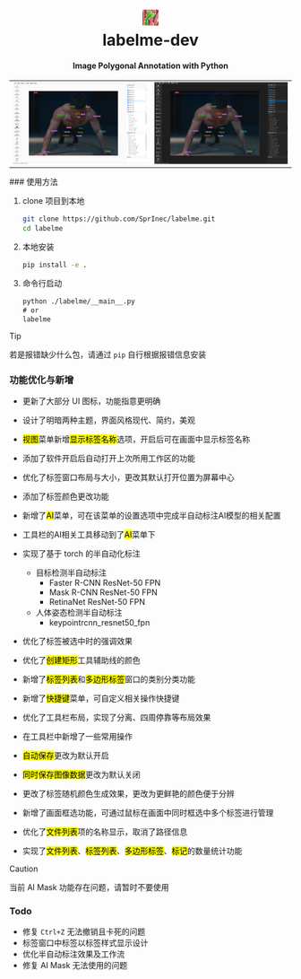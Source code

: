 <h1 align="center">
  <img src="labelme/icons/icon.png"><br/>labelme-dev
</h1>
<h4 align="center">
  Image Polygonal Annotation with Python
</h4>

<table>
	<tr>
		<td>
			<img src="assets/image-20250318180611368.png" alt="明亮主题">
		</td>
		<td> 
			<img src="assets/image-20250318180635981.png" alt="暗黑主题">
		</td>
	</tr>
</table>
### 使用方法

1. clone 项目到本地

    ```bash
    git clone https://github.com/SprInec/labelme.git
    cd labelme
    ```

2. 本地安装

    ```bash
    pip install -e .
    ```

3. 命令行启动

    ```
    python ./labelme/__main__.py
    # or
    labelme
    ```

> [!tip]
>
> 若是报错缺少什么包，请通过 `pip` 自行根据报错信息安装

### 功能优化与新增

- 更新了大部分 UI 图标，功能指意更明确

- 设计了明暗两种主题，界面风格现代、简约，美观

- <mark>视图</mark>菜单新增<mark>显示标签名称</mark>选项，开启后可在画面中显示标签名称

- 添加了软件开启后自动打开上次所用工作区的功能

- 优化了标签窗口布局与大小，更改其默认打开位置为屏幕中心

- 添加了标签颜色更改功能

- 新增了<mark>AI</mark>菜单，可在该菜单的设置选项中完成半自动标注AI模型的相关配置

- 工具栏的AI相关工具移动到了<mark>AI</mark>菜单下

- 实现了基于 torch 的半自动化标注

    - 目标检测半自动标注
        - Faster R-CNN ResNet-50 FPN
        - Mask R-CNN ResNet-50 FPN
        - RetinaNet ResNet-50 FPN
    - 人体姿态检测半自动标注
        - keypointrcnn_resnet50_fpn

- 优化了标签被选中时的强调效果

- 优化了<mark>创建矩形</mark>工具辅助线的颜色

- 新增了<mark>标签列表</mark>和<mark>多边形标签</mark>窗口的类别分类功能

- 新增了<mark>快捷键</mark>菜单，可自定义相关操作快捷键

- 优化了工具栏布局，实现了分离、四周停靠等布局效果

- 在工具栏中新增了一些常用操作

- <mark>自动保存</mark>更改为默认开启

- <mark>同时保存图像数据</mark>更改为默认关闭

- 更改了标签随机颜色生成效果，更改为更鲜艳的颜色便于分辨

- 新增了画面框选功能，可通过鼠标在画面中同时框选中多个标签进行管理

- 优化了<mark>文件列表</mark>项的名称显示，取消了路径信息

- 实现了<mark>文件列表</mark>、<mark>标签列表</mark>、<mark>多边形标签</mark>、<mark>标记</mark>的数量统计功能

    

> [!caution]
>
> 当前 AI Mask 功能存在问题，请暂时不要使用

### Todo

- 修复 `Ctrl+Z` 无法撤销且卡死的问题
- 标签窗口中标签以标签样式显示设计
- 优化半自动标注效果及工作流
- 修复 AI Mask 无法使用的问题
